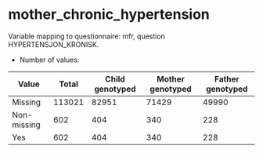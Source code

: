 # mother_chronic_hypertension
Variable mapping to questionnaire: mfr, question HYPERTENSJON_KRONISK.
- Number of values:

| Value | Total | Child genotyped | Mother genotyped | Father genotyped |
| ----- | ----- | --------------- | ---------------- | ---------------- |
| Missing | 113021 | 82951 | 71429 | 49990 |
| Non-missing | 602 | 404 | 340 | 228 |
| Yes | 602 | 404 | 340 |228 |



